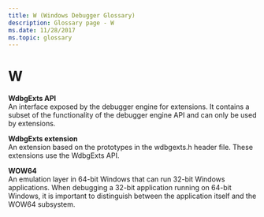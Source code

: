 ```yaml
---
title: W (Windows Debugger Glossary)
description: Glossary page - W
ms.date: 11/28/2017
ms.topic: glossary
---
```


# W


<span id="wdbgexts_api"></span><span id="WDBGEXTS_API"></span>**WdbgExts API**  
An interface exposed by the debugger engine for extensions. It contains a subset of the functionality of the debugger engine API and can only be used by extensions.

<span id="wdbgexts_extension"></span><span id="WDBGEXTS_EXTENSION"></span>**WdbgExts extension**  
An extension based on the prototypes in the wdbgexts.h header file. These extensions use the WdbgExts API.

<span id="wow64"></span><span id="WOW64"></span>**WOW64**  
An emulation layer in 64-bit Windows that can run 32-bit Windows applications. When debugging a 32-bit application running on 64-bit Windows, it is important to distinguish between the application itself and the WOW64 subsystem.

 

 
